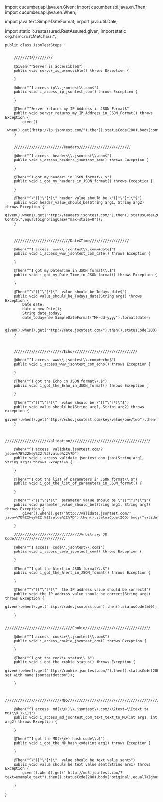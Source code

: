 import cucumber.api.java.en.Given;
import cucumber.api.java.en.Then;
import cucumber.api.java.en.When;

import java.text.SimpleDateFormat;
import java.util.Date;

import static io.restassured.RestAssured.given;
import static org.hamcrest.Matchers.*;


    public class JsonTestSteps {


        ///////IP/////////

        @Given("^Server is accessible$")
        public void server_is_accessible() throws Exception {

        }

        @When("^I access ip\\.jsontest\\.com$")
        public void i_access_ip_jsontest_com() throws Exception {

        }

        @Then("^Server returns my IP Address in JSON Format$")
        public void server_returns_my_IP_Address_in_JSON_Format() throws Exception {
            given()
                    .when().get("http://ip.jsontest.com/").then().statusCode(200).body(containsString("142.245."));
        }


        ///////////////////////Headers////////////////////////

        @When("^I access  headers\\.jsontest\\.com$")
        public void i_access_headers_jsontest_com() throws Exception {

        }

        @Then("^I got my headers in JSON format\\.$")
        public void i_got_my_headers_in_JSON_format() throws Exception {

        }

        @Then("^\"([^\"]*)\" header value should be \"([^\"]*)\"$")
        public void header_value_should_be(String arg1, String arg2) throws Exception {
            given().when().get("http://headers.jsontest.com/").then().statusCode(200).body("Cache-Control",equalToIgnoringCase("max-stale=0"));
        }



        //////////////////////////Date&Time//////////////////

        @When("^I access  www\\.jsontest\\.com/#date$")
        public void i_access_www_jsontest_com_date() throws Exception {

        }

        @Then("^I got my Date&Time in JSON format\\.$")
        public void i_got_my_Date_Time_in_JSON_format() throws Exception {

        }

        @Then("^\"([^\"]*)\"  value should be Todays date$")
        public void value_should_be_Todays_date(String arg1) throws Exception {
            Date date;
            date = new Date();
            String date_today;
            date_today=new SimpleDateFormat("MM-dd-yyyy").format(date);

            given().when().get("http://date.jsontest.com/").then().statusCode(200).body("date",equalTo(date_today));
        }



        ///////////////////////Echo//////////////////////////////

        @When("^I access  www\\.jsontest\\.com/#echo$")
        public void i_access_www_jsontest_com_echo() throws Exception {

        }

        @Then("^I got the Echo in JSON format\\.$")
        public void i_got_the_Echo_in_JSON_format() throws Exception {

        }

        @Then("^\"([^\"]*)\"  value should be \"([^\"]*)\"$")
        public void value_should_be(String arg1, String arg2) throws Exception {
            given().when().get("http://echo.jsontest.com/key/value/one/two").then().statusCode(200).body("one",equalToIgnoringCase("two"));
        }


        ////////////////////Validation/////////////////////////////////////

        @When("^I access  validate.jsontest.com/?json=%7B%22key%22:%22value%22%7D")
        public void i_access_validate_jsontest_com_json(String arg1, String arg2) throws Exception {

        }

        @Then("^I got the list of parameters in JSON format\\.$")
        public void i_got_the_list_of_parameters_in_JSON_format() {

        }

        @Then("^\"([^\"]*)\"  parameter value should be \"([^\"]*)\"$")
        public void parameter_value_should_be(String arg1, String arg2) throws Exception {
            given().when().get("http://validate.jsontest.com/?json=%7B%22key%22:%22value%22%7D").then().statusCode(200).body("validate",equalToIgnoringCase("false"));

        }

        ///////////////////////////////Arbitrary JS Code////////////////////////

        @When("^I access  code\\.jsontest\\.com$")
        public void i_access_code_jsontest_com() throws Exception {

        }

        @Then("^I got the Alert in JSON format\\.$")
        public void i_got_the_Alert_in_JSON_format() throws Exception {

        }

        @Then("^\"([^\"]*)\"  the IP address value should be correct$")
        public void the_IP_address_value_should_be_correct(String arg1) throws Exception {
            given().when().get("http://code.jsontest.com").then().statusCode(200);

        }

        ///////////////////////////////Cookie//////////////////////////////

        @When("^I access  cookie\\.jsontest\\.com$")
        public void i_access_cookie_jsontest_com() throws Exception {

        }

        @Then("^I got the cookie status\\.$")
        public void i_got_the_cookie_status() throws Exception {
            given().when().get("http://cookie.jsontest.com/").then().statusCode(200).body("cookie_status",equalToIgnoringCase("Cookie set with name jsontestdotcom"));

        }


        //////////////////////////MD5///////////////////////////////////////////

        @When("^I access  md(\\d+)\\.jsontest\\.com/\\?text=\\[text to MD(\\d+)\\]$")
        public void i_access_md_jsontest_com_text_text_to_MD(int arg1, int arg2) throws Exception {

        }

        @Then("^I got the MD(\\d+) hash code\\.$")
        public void i_got_the_MD_hash_code(int arg1) throws Exception {

        }

        @Then("^\"([^\"]*)\"  value should be text value sent$")
        public void value_should_be_text_value_sent(String arg1) throws Exception {
            given().when().get(" http://md5.jsontest.com/?text=example_text").then().statusCode(200).body("original",equalToIgnoringCase("example_text"));

        }


}
